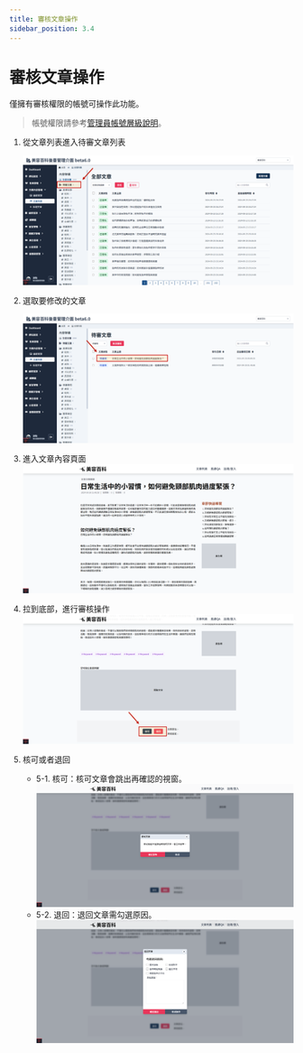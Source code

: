 ```yaml
---
title: 審核文章操作
sidebar_position: 3.4
---
```


# 審核文章操作

僅擁有審核權限的帳號可操作此功能。

> 帳號權限請參考[管理員帳號層級說明](../../center/admin/administer-rules.md)。

1. 從文章列表進入待審文章列表

    ![進入待審文章列表](img/go-to-verify-article-list.png)

2. 選取要修改的文章

    ![待審文章列表](img/verify-article-list.png)

3. 進入文章內容頁面
   ![文章內容頁面](img/verify-article-01.png)

4. 拉到底部，進行審核操作
   ![文章內容頁面](img/verify-article-02.png)

5. 核可或者退回

    - 5-1. 核可：核可文章會跳出再確認的視窗。
      ![核可文章](img/comfrim-verify-article.png)
    - 5-2. 退回：退回文章需勾選原因。
      ![退回文章](img/reject-article.png)
